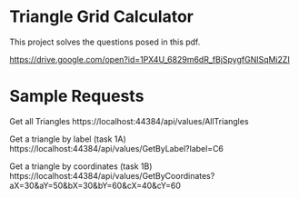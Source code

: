 


# Triangle Grid Calculator
This project solves the questions posed in this pdf.

https://drive.google.com/open?id=1PX4U_6829m6dR_fBjSpygfGNISqMi2ZI

# Sample Requests
Get all Triangles https://localhost:44384/api/values/AllTriangles

Get a triangle by label (task 1A) https://localhost:44384/api/values/GetByLabel?label=C6

Get a triangle by coordinates (task 1B) https://localhost:44384/api/values/GetByCoordinates?aX=30&aY=50&bX=30&bY=60&cX=40&cY=60